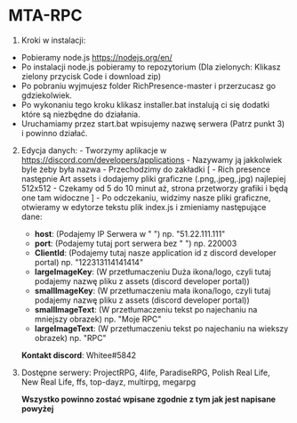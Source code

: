 # MTA-RPC

1. Kroki w instalacji:
  - Pobieramy node.js https://nodejs.org/en/
  - Po instalacji node.js pobieramy to repozytorium (Dla zielonych: Klikasz zielony przycisk Code i download zip)
  - Po pobraniu wyjmujesz folder RichPresence-master i przerzucasz go gdziekolwiek.
  - Po wykonaniu tego kroku klikasz installer.bat instalują ci się dodatki które są niezbędne do działania.
  - Uruchamiamy przez start.bat wpisujemy nazwę serwera (Patrz punkt 3) i powinno działać.
  
  
  
  2. Edycja danych:
    - Tworzymy aplikacje w https://discord.com/developers/applications
    - Nazywamy ją jakkolwiek byle żeby była nazwa
    - Przechodzimy do zakładki [
                                 - Rich presence następnie Art assets i dodajemy pliki graficzne (.png,.jpeg,.jpg) najlepiej 512x512
                                 - Czekamy od 5 do 10 minut aż, strona przetworzy grafiki i będą one tam widoczne
                                 ]
    - Po odczekaniu, widzimy nasze pliki graficzne, otwieramy w edytorze tekstu plik index.js i zmieniamy następujące dane:
       
       - **host**: (Podajemy IP Serwera w " ") np. "51.22.111.111"
       - **port**: (Podajemy tutaj port serwera bez " ") np. 220003
       - **ClientId**: (Podajemy tutaj nasze application id z discord developer portal) np. "122313114141414"
       - **largeImageKey**: (W przetłumaczeniu Duża ikona/logo, czyli tutaj podajemy nazwę pliku z assets (discord developer portal))
       - **smallImageKey**: (W przetłumaczeniu mała ikona/logo, czyli tutaj podajemy nazwę pliku z assets (discord developer portal))
       - **smallImageText**: (W przetłumaczeniu tekst po najechaniu na mniejszy obrazek) np. "Moje RPC"
       - **largeImageText**: (W przetłumaczeniu tekst po najechaniu na wiekszy obrazek) np. "RPC"                   


      **Kontakt discord**: Whitee#5842

3. Dostępne serwery:
  ProjectRPG,
  4life,
  ParadiseRPG,
  Polish Real Life,
  New Real Life,
  ffs,
  top-dayz,
  multirpg,
  megarpg
  
    **Wszystko powinno zostać wpisane zgodnie z tym jak jest napisane powyżej** 

